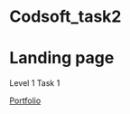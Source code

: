 # Codsoft_task2
# Landing page
<p>Level 1 Task 1</p>
<a href="https://landingpage.bhanukumar20030.repl.co/">Portfolio</a
